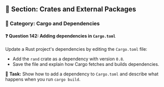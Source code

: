 ## 📘 Section: Crates and External Packages  
### 🔹 Category: Cargo and Dependencies  
#### ❓ Question 142: Adding dependencies in `Cargo.toml`

Update a Rust project's dependencies by editing the `Cargo.toml` file:

- Add the `rand` crate as a dependency with version `0.8`.
- Save the file and explain how Cargo fetches and builds dependencies.

🔧 **Task:** Show how to add a dependency to `Cargo.toml` and describe what happens when you run `cargo build`.
